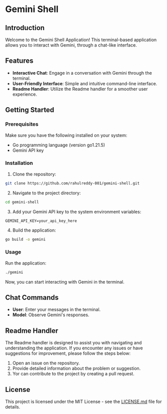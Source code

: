 # Gemini Shell

## Introduction

Welcome to the Gemini Shell Application! This terminal-based application allows you to interact with Gemini, through a chat-like interface.

## Features

- **Interactive Chat**: Engage in a conversation with Gemini through the terminal.
- **User-Friendly Interface**: Simple and intuitive command-line interface.
- **Readme Handler**: Utilize the Readme handler for a smoother user experience.

## Getting Started

### Prerequisites

Make sure you have the following installed on your system:

- Go programming language (version go1.21.5)
- Gemini API key

### Installation

1.  Clone the repository:

```bash
git clone https://github.com/rahulreddy-001/gemini-shell.git
```
    
2.  Navigate to the project directory:

```bash
cd gemini-shell
```
    
3. Add your Gemini API key to the system environment variables:
```
GEMINI_API_KEY=your_api_key_here
```    
    
4. Build the application:
```bash
go build -o gemini
```

### Usage

Run the application:
```bash
./gemini
```

Now, you can start interacting with Gemini in the terminal.

## Chat Commands

- **User**: Enter your messages in the terminal.
- **Model**: Observe Gemini's responses.

## Readme Handler

The Readme handler is designed to assist you with navigating and understanding the application. If you encounter any issues or have suggestions for improvement, please follow the steps below:

1.  Open an issue on the repository.
2.  Provide detailed information about the problem or suggestion.
3. Yor can contribute to the project by creating a pull request.

## License

This project is licensed under the MIT License - see the [LICENSE.md](https://chat.openai.com/c/LICENSE.md) file for details.
